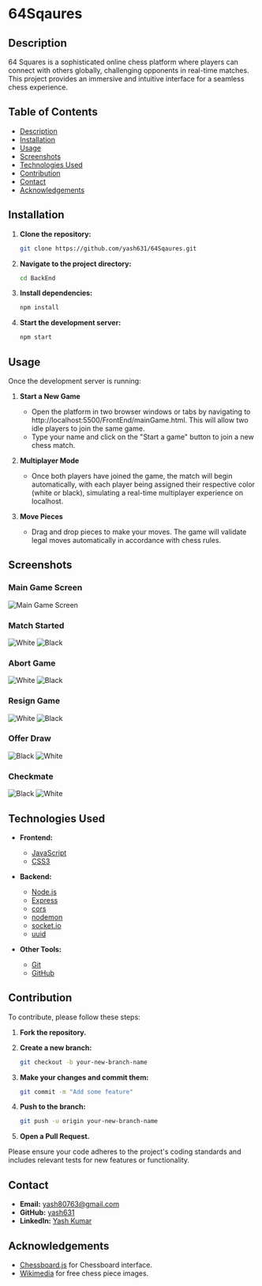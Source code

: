 # 64Sqaures

## Description

64 Squares is a sophisticated online chess platform where players can connect with others globally, challenging opponents in real-time matches. This project provides an immersive and intuitive interface for a seamless chess experience.

## Table of Contents

- [Description](#description)
- [Installation](#installation)
- [Usage](#usage)
- [Screenshots](#screenshots)
- [Technologies Used](#technologies-used)
- [Contribution](#contribution)
- [Contact](#contact)
- [Acknowledgements](#acknowledgements)

## Installation

1. **Clone the repository:**

   ```bash
   git clone https://github.com/yash631/64Sqaures.git
   ```

2. **Navigate to the project directory:**

   ```bash
   cd BackEnd
   ```

3. **Install dependencies:**

   ```bash
   npm install
   ```

4. **Start the development server:**

   ```bash
   npm start
   ```

## Usage

Once the development server is running:

1. **Start a New Game**

   - Open the platform in two browser windows or tabs by navigating to http://localhost:5500/FrontEnd/mainGame.html. This will allow two idle players to join the same game.
   - Type your name and click on the "Start a game" button to join a new chess match.

2. **Multiplayer Mode**

   - Once both players have joined the game, the match will begin automatically, with each player being assigned their respective color (white or black), simulating a real-time multiplayer experience on localhost.

3. **Move Pieces**

   - Drag and drop pieces to make your moves. The game will validate legal moves automatically
     in accordance with chess rules.

## Screenshots

### Main Game Screen

![Main Game Screen](Screenshots/homeScreen.png)

### Match Started

![White](Screenshots/gameJoin/white.png)
![Black](Screenshots/gameJoin/black.png)

### Abort Game

![White](Screenshots/abort/white.png)
![Black](Screenshots/abort/black.png)

### Resign Game

![White](Screenshots/resign/white.png)
![Black](Screenshots/resign/black.png)

### Offer Draw

![Black](Screenshots/drawOffer/black.png)
![White](Screenshots/drawOffer/white.png)

### Checkmate

![Black](Screenshots/checkMate/black.png)
![White](Screenshots/checkMate/white.png)

## Technologies Used

- **Frontend:**

  - [JavaScript](https://www.javascript.com/)
  - [CSS3](https://developer.mozilla.org/en-US/docs/Web/CSS)

- **Backend:**

  - [Node.js](https://nodejs.org/)
  - [Express](https://expressjs.com/)
  - [cors](https://www.npmjs.com/package/cors)
  - [nodemon](https://www.npmjs.com/package/nodemon)
  - [socket.io](https://socket.io/)
  - [uuid](https://www.npmjs.com/package/uuid)

- **Other Tools:**
  - [Git](https://git-scm.com/)
  - [GitHub](https://github.com/)

## Contribution

To contribute, please follow these steps:

1. **Fork the repository.**
2. **Create a new branch:**

   ```bash
   git checkout -b your-new-branch-name
   ```

3. **Make your changes and commit them:**

   ```bash
   git commit -m "Add some feature"
   ```

4. **Push to the branch:**

   ```bash
   git push -u origin your-new-branch-name
   ```

5. **Open a Pull Request.**

Please ensure your code adheres to the project's coding standards and includes relevant tests for new features or functionality.

## Contact

  - **Email:** yash80763@gmail.com
  - **GitHub:** [yash631](https://github.com/yash631)
  - **LinkedIn:** [Yash Kumar](https://www.linkedin.com/in/yash-kumar-65122620b/)

## Acknowledgements

  - [Chessboard.js](https://github.com/oakmac/chessboardjs) for Chessboard interface.
  - [Wikimedia](https://commons.wikimedia.org/wiki/Category:SVG_chess_pieces) for free chess piece images.
